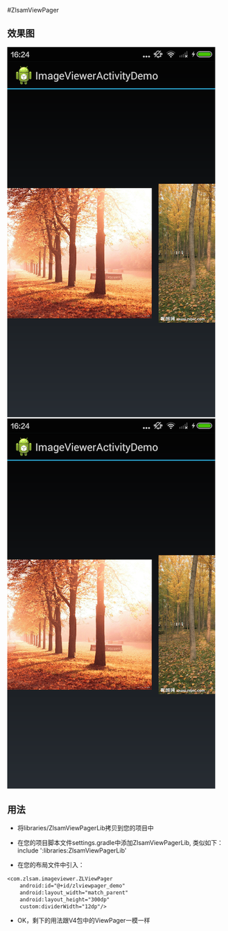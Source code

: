#ZlsamViewPager  
## 效果图  
![Alt text](src/main/res/raw/device-2017-07-10-162444.png?raw=true "pic1")
![Alt text](src/main/res/raw/device-2017-07-10-162444.png?raw=true "pic2")

## 用法  
- 将libraries/ZlsamViewPagerLib拷贝到您的项目中

- 在您的项目脚本文件settings.gradle中添加ZlsamViewPagerLib, 类似如下：  
include ':libraries:ZlsamViewPagerLib'  
  
- 在您的布局文件中引入：  
<?xml version="1.0" encoding="utf-8"?>
<LinearLayout xmlns:android="http://schemas.android.com/apk/res/android"
    xmlns:custom="http://schemas.android.com/apk/res-auto"
    android:orientation="vertical"
    android:layout_width="fill_parent"
    android:layout_height="fill_parent"
    android:gravity="center">

    <com.zlsam.imageviewer.ZLViewPager
        android:id="@+id/zlviewpager_demo"
        android:layout_width="match_parent"
        android:layout_height="300dp"
        custom:dividerWidth="12dp"/>

</LinearLayout>

- OK，剩下的用法跟V4包中的ViewPager一模一样